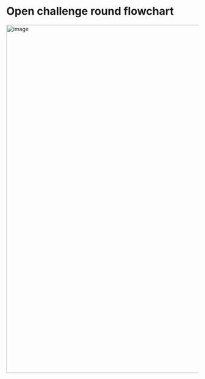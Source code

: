 Open challenge round flowchart
====

<img width="1006" height="911" alt="image" src="https://github.com/user-attachments/assets/dec71613-a493-412d-8cce-1f1dd2f42e8b" />
